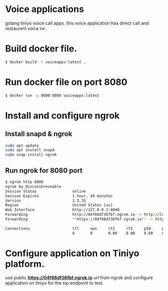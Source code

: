 # Voice applications

golang tiniyo voice call apps. this voice application has direct call and restaurent voice ivr.

# Build docker file.

```bash
$ docker build -t voiceapps:latest .
```
# Run docker file on port 8080

```bash
$ docker run -p 8080:8080 voiceapps:latest
```

# Install and configure ngrok
## Install snapd & ngrok
```bash
sudo apt update
sudo apt install snapd
sudo snap install ngrok
```
## Run ngrok for 8080 port
```bash
$ ngrok http 8080
ngrok by @inconshreveable                                                                                                                                                    
Session Status                online
Session Expires               1 hour, 49 minutes
Version                       2.3.35
Region                        United States (us)
Web Interface                 http://127.0.0.1:4040
Forwarding                    http://04f88df36fbf.ngrok.io -> http://localhost:8080
Forwarding                    **https://04f88df36fbf.ngrok.io** -> http://localhost:8080
                                                                                                   
Connections                   ttl     opn     rt1     rt5     p50     p90                     
                              0       0       0.00    0.00    0.00    0.00
```


# Configure application on Tiniyo platform. 
use public **https://04f88df36fbf.ngrok.io** url from ngrok and configure application on tiniyo for the sip endpoint to test.
